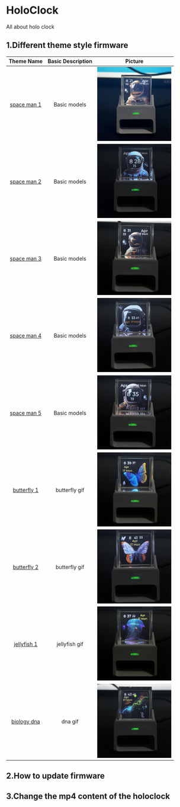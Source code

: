 # HoloClock
All about holo clock

## 1.Different theme style firmware

|Theme Name|Basic Description|Picture|
|:--:|:--:|:--:|
| [space man 1](https://github.com/fiberpunk1/HoloClock/releases/download/v0.2/HoloClock-t5-en-v0.2-theme-1.bin) |Basic models|<img style="width:200px;" src="./img/th-1.jpg" />|
| [space man 2](https://github.com/fiberpunk1/HoloClock/releases/download/v0.2/HoloClock-t5-en-v0.2-theme-2.bin) |Basic models|<img style="width:200px;" src="./img/th-2.jpg" />|
| [space man 3](https://github.com/fiberpunk1/HoloClock/releases/download/v0.2/HoloClock-t5-en-v0.2-theme-3.bin) |Basic models|<img style="width:200px;" src="./img/th-3.jpg" />|
| [space man 4](https://github.com/fiberpunk1/HoloClock/releases/download/v0.2/HoloClock-t5-en-v0.2-theme-4.bin) |Basic models|<img style="width:200px;" src="./img/th-4.jpg" />|
| [space man 5](https://github.com/fiberpunk1/HoloClock/releases/download/v0.2/HoloClock-t5-en-v0.2-theme-5.bin) |Basic models|<img style="width:200px;" src="./img/th-5.jpg" />|
| [butterfly 1](https://github.com/fiberpunk1/HoloClock/releases/download/v0.2/HoloClock-t5-en-v0.2-theme-b1.bin) | butterfly gif|<img style="width:200px;" src="./img/bh-1.jpg" />|
| [butterfly 2](https://github.com/fiberpunk1/HoloClock/releases/download/v0.2/HoloClock-t5-en-v0.2-theme-b2.bin) | butterfly gif|<img style="width:200px;" src="./img/bh-2.jpg" />|
| [jellyfish 1](https://github.com/fiberpunk1/HoloClock/releases/download/v0.2/HoloClock-t5-en-v0.2-theme-jellyfish.bin) | jellyfish gif|<img style="width:200px;" src="./img/jh-1.jpg" />|
| [biology dna](https://github.com/fiberpunk1/HoloClock/releases/download/v0.2/HoloClock-t5-en-v0.2-theme-dna.bin) | dna gif |<img style="width:200px;" src="./img/dna-1.jpg" />|


## 2.How to update firmware


## 3.Change the mp4 content of the holoclock